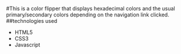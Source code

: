 #This is a color flipper that displays hexadecimal colors and the usual primary/secondary colors   depending on the navigation link clicked.
##technologies used

- HTML5
- CSS3
- Javascript  
